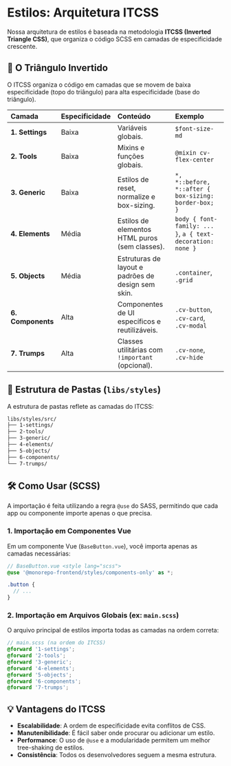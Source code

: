 # Estilos: Arquitetura ITCSS

Nossa arquitetura de estilos é baseada na metodologia **ITCSS (Inverted Triangle CSS)**, que organiza o código SCSS em camadas de especificidade crescente.

## 📐 O Triângulo Invertido

O ITCSS organiza o código em camadas que se movem de baixa especificidade (topo do triângulo) para alta especificidade (base do triângulo).

| Camada            | Especificidade | Conteúdo                                           | Exemplo                                                    |
| :---------------- | :------------- | :------------------------------------------------- | :--------------------------------------------------------- |
| **1. Settings**   | Baixa          | Variáveis globais.                                 | `$font-size-md`                                            |
| **2. Tools**      | Baixa          | Mixins e funções globais.                          | `@mixin cv-flex-center`                                    |
| **3. Generic**    | Baixa          | Estilos de reset, normalize e box-sizing.          | `*, *::before, *::after { box-sizing: border-box; }`       |
| **4. Elements**   | Média          | Estilos de elementos HTML puros (sem classes).     | `body { font-family: ... }`, `a { text-decoration: none }` |
| **5. Objects**    | Média          | Estruturas de layout e padrões de design sem skin. | `.container`, `.grid`                                      |
| **6. Components** | Alta           | Componentes de UI específicos e reutilizáveis.     | `.cv-button`, `.cv-card`, `.cv-modal`                      |
| **7. Trumps**     | Alta           | Classes utilitárias com `!important` (opcional).   | `.cv-none`, `.cv-hide`                                     |

## 📁 Estrutura de Pastas (`libs/styles`)

A estrutura de pastas reflete as camadas do ITCSS:

```markdown
libs/styles/src/
├── 1-settings/
├── 2-tools/
├── 3-generic/
├── 4-elements/
├── 5-objects/
├── 6-components/
└── 7-trumps/
```

## 🛠️ Como Usar (SCSS)

A importação é feita utilizando a regra `@use` do SASS, permitindo que cada app ou componente importe apenas o que precisa.

### 1. Importação em Componentes Vue

Em um componente Vue (`BaseButton.vue`), você importa apenas as camadas necessárias:

```scss
// BaseButton.vue <style lang="scss">
@use '@monorepo-frontend/styles/components-only' as *;

.button {
  // ...
}
```

### 2. Importação em Arquivos Globais (ex: `main.scss`)

O arquivo principal de estilos importa todas as camadas na ordem correta:

```scss
// main.scss (na ordem do ITCSS)
@forward '1-settings';
@forward '2-tools';
@forward '3-generic';
@forward '4-elements';
@forward '5-objects';
@forward '6-components';
@forward '7-trumps';
```

## 💡 Vantagens do ITCSS

- **Escalabilidade**: A ordem de especificidade evita conflitos de CSS.
- **Manutenibilidade**: É fácil saber onde procurar ou adicionar um estilo.
- **Performance**: O uso de `@use` e a modularidade permitem um melhor tree-shaking de estilos.
- **Consistência**: Todos os desenvolvedores seguem a mesma estrutura.
